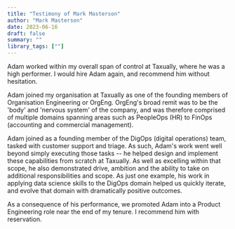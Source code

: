 ```yaml
---
title: "Testimony of Mark Masterson"
author: "Mark Masterson"
date: 2023-06-16
draft: false
summary: ""
library_tags: [""]
---
```


Adam worked within my overall span of control at Taxually, where he was a high performer. I would hire Adam again, and recommend him without hesitation.

Adam joined my organisation at Taxually as one of the founding members of Organisation Engineering or OrgEng. OrgEng's broad remit was to be the 'body' and 'nervous system' of the company, and was therefore comprised of multiple domains spanning areas such as PeopleOps (HR) to FinOps (accounting and commercial management). 

Adam joined as a founding member of the DigOps (digital operations) team, tasked with customer support and triage. As such, Adam's work went well beyond simply executing those tasks -- he helped design and implement these capabilities from scratch at Taxually. As well as excelling within that scope, he also demonstrated drive, ambition and the ability to take on additional responsibilities and scope. As just one example, his work in applying data science skills to the DigOps domain helped us quickly iterate, and evolve that domain with dramatically positive outcomes.

As a consequence of his performance, we promoted Adam into a Product Engineering role near the end of my tenure. I recommend him with reservation.